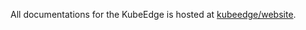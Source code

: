 All documentations for the KubeEdge is hosted at [kubeedge/website](https://github.com/kubeedge/website).
